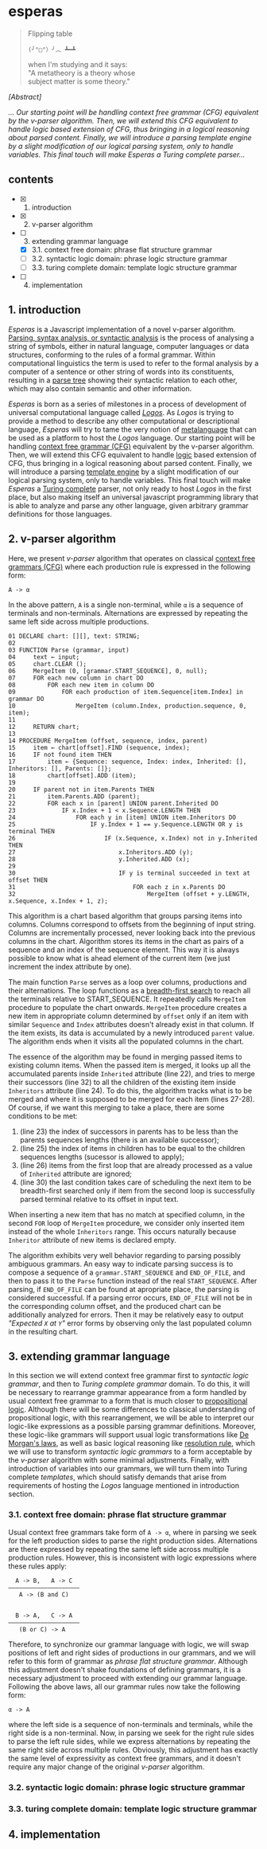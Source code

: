 # esperas

> Flipping table
>  
>     (╯°□°）╯︵ ┻━┻  
>   
> when I'm studying and it says:  
> "A metatheory is a theory whose  
> subject matter is some theory."  

*[Abstract]*  

*... Our starting point will be handling context free grammar (CFG) equivalent by the v-parser algorithm. Then, we will extend this CFG equivalent to handle logic based extension of CFG, thus bringing in a logical reasoning about parsed content. Finally, we will introduce a parsing template engine by a slight modification of our logical parsing system, only to handle variables. This final touch will make Esperas a Turing complete parser...*

## contents
- [x] 1. introduction  
- [x] 2. v-parser algorithm  
- [ ] 3. extending grammar language  
    - [x] 3.1. context free domain: phrase flat structure grammar  
    - [ ] 3.2. syntactic logic domain: phrase logic structure grammar  
    - [ ] 3.3. turing complete domain: template logic structure grammar  
- [ ] 4. implementation  

## 1. introduction

*Esperas* is a Javascript implementation of a novel v-parser algorithm. [Parsing, syntax analysis, or syntactic analysis](https://en.wikipedia.org/wiki/Parsing) is the process of analysing a string of symbols, either in natural language, computer languages or data structures, conforming to the rules of a formal grammar. Within computational linguistics the term is used to refer to the formal analysis by a computer of a sentence or other string of words into its constituents, resulting in a [parse tree](https://en.wikipedia.org/wiki/Parse_tree) showing their syntactic relation to each other, which may also contain semantic and other information.

*Esperas* is born as a series of milestones in a process of development of universal computational language called [*Logos*](https://github.com/e-teoria/Logos). As *Logos* is trying to provide a method to describe any other computational or descriptional language, *Esperas* will try to tame the very notion of [metalanguage](https://en.wikipedia.org/wiki/Metalanguage) that can be used as a platform to host the *Logos* language. Our starting point will be handling [context free grammar (CFG)](https://en.wikipedia.org/wiki/Context-free_grammar) equivalent by the v-parser algorithm. Then, we will extend this CFG equivalent to handle [logic](https://en.wikipedia.org/wiki/Logic) based extension of CFG, thus bringing in a logical reasoning about parsed content. Finally, we will introduce a parsing [template engine](https://en.wikipedia.org/wiki/Template_processor#Template_engine_2) by a slight modification of our logical parsing system, only to handle variables. This final touch will make *Esperas* a [Turing complete](https://en.wikipedia.org/wiki/Turing_completeness) parser, not only ready to host *Logos* in the first place, but also making itself an universal javascript programming library that is able to analyze and parse any other language, given arbitrary grammar definitions for those languages.

## 2. v-parser algorithm

Here, we present *v-parser* algorithm that operates on classical [context free grammars (CFG)](https://en.wikipedia.org/wiki/Context-free_grammar) where each production rule is expressed in the following form:

    A -> α

In the above pattern, `A` is a single non-terminal, while `α` is a sequence of terminals and non-terminals. Alternations are expressed by repeating the same left side across multiple productions.

    01 DECLARE chart: [][], text: STRING;
    02 
    03 FUNCTION Parse (grammar, input)
    04     text ← input;
    05     chart.CLEAR ();
    06     MergeItem (0, [grammar.START_SEQUENCE], 0, null);
    07     FOR each new column in chart DO
    08         FOR each new item in column DO
    09             FOR each production of item.Sequence[item.Index] in grammar DO
    10                 MergeItem (column.Index, production.sequence, 0, item);
    11 
    12     RETURN chart;
    13 
    14 PROCEDURE MergeItem (offset, sequence, index, parent)
    15     item ← chart[offset].FIND (sequence, index);
    16     IF not found item THEN
    17         item ← {Sequence: sequence, Index: index, Inherited: [], Inheritors: [], Parents: []};
    18         chart[offset].ADD (item);
    19 
    20     IF parent not in item.Parents THEN
    21         item.Parents.ADD (parent);
    22         FOR each x in [parent] UNION parent.Inherited DO
    23             IF x.Index + 1 < x.Sequence.LENGTH THEN
    24                 FOR each y in [item] UNION item.Inheritors DO
    25                     IF y.Index + 1 == y.Sequence.LENGTH OR y is terminal THEN
    26                         IF (x.Sequence, x.Index) not in y.Inherited THEN
    27                             x.Inheritors.ADD (y);
    28                             y.Inherited.ADD (x);
    29                             
    30                             IF y is terminal succeeded in text at offset THEN
    31                                 FOR each z in x.Parents DO
    32                                     MergeItem (offset + y.LENGTH, x.Sequence, x.Index + 1, z);

This algorithm is a chart based algorithm that groups parsing items into columns. Columns correspond to offsets from the beginning of input string. Columns are incrementally processed, never looking back into the previous columns in the chart. Algorithm stores its items in the chart as pairs of a sequence and an index of the sequence element. This way it is always possible to know what is ahead element of the current item (we just increment the index attribute by one).

The main function `Parse` serves as a loop over columns, productions and their alternations. The loop functions as a [breadth-first search](https://en.wikipedia.org/wiki/Breadth-first_search) to reach all the terminals relative to START_SEQUENCE. It repeatedly calls `MergeItem` procedure to populate the chart onwards. `MergeItem` procedure creates a new item in appropriate column determined by `offset` only if an item with similar `Sequence` and `Index` attributes doesn't already exist in that column. If the item exists, its data is accumulated by a newly introduced `parent` value. The algorithm ends when it visits all the populated columns in the chart.

The essence of the algorithm may be found in merging passed items to existing column items. When the passed item is merged, it looks up all the accumulated parents inside `Inherited` attribute (line 22), and tries to merge their successors (line 32) to all the children of the existing item inside `Inheritors` attribute (line 24). To do this, the algorithm tracks what is to be merged and where it is supposed to be merged for each item (lines 27-28). Of course, if we want this merging to take a place, there are some conditions to be met:

1. (line 23) the index of successors in parents has to be less than the parents sequences lengths (there is an available successor);
2. (line 25) the index of items in children has to be equal to the children sequences lengths (sucessor is allowed to apply);
3. (line 26) items from the first loop that are already processed as a value of `Inherited` attribute are ignored;
4. (line 30) the last condition takes care of scheduling the next item to be breadth-first searched only if item from the second loop is successfully parsed terminal relative to its offset in input text.

When inserting a new item that has no match at specified column, in the second `FOR` loop of `MergeItem` procedure, we consider only inserted item instead of the whole `Inheritors` range. This occurs naturally because `Inheritor` attribute of new items is declared empty.

The algorithm exhibits very well behavior regarding to parsing possibly ambiguous grammars. An easy way to indicate parsing success is to compose a sequence of a `grammar.START_SEQUENCE` and `END_OF_FILE`, and then to pass it to the `Parse` function instead of the real `START_SEQUENCE`. After parsing, if `END_OF_FILE` can be found at apropriate place, the parsing is considered successful. If a parsing error occurs, `END_OF_FILE` will not be in the corresponding column offset, and the produced chart can be additionally analyzed for errors. Then it may be relatively easy to output *"Expected `X` at `Y`"* error forms by observing only the last populated column in the resulting chart.

## 3. extending grammar language

In this section we will extend context free grammar first to *syntactic logic grammar*, and then to *Turing complete grammar* domain. To do this, it will be necessary to rearrange grammar appearance from a form handled by usual context free grammar to a form that is much closer to [propositional logic](https://en.wikipedia.org/wiki/Propositional_calculus). Although there will be some differences to classical understanding of propositional logic, with this rearrangement, we will be able to interpret our logic-like expressions as a possible parsing grammar definitions. Moreover, these logic-like grammars will support usual logic transformations like [De Morgan's laws](https://en.wikipedia.org/wiki/De_Morgan%27s_laws), as well as basic logical reasoning like [resolution rule](https://en.wikipedia.org/wiki/Resolution_(logic)), which we will use to transform *syntactic logic grammars* to a form acceptable by the *v-parser* algorithm with some minimal adjustments. Finally, with introduction of variables into our grammars, we will turn them into Turing complete *templates*, which should satisfy demands that arise from requirements of hosting the *Logos* language mentioned in introduction section. 

### 3.1. context free domain: phrase flat structure grammar

Usual context free grammars take form of `A -> α`, where in parsing we seek for the left production sides to parse the right production sides. Alternations are there expressed by repeating the same left side across multiple production rules. However, this is inconsistent with logic expressions where these rules apply:

      A -> B,   A -> C
    ————————————————————
       A -> (B and C)


      B -> A,   C -> A
    ————————————————————
       (B or C) -> A

Therefore, to synchronize our grammar language with logic, we will swap positions of left and right sides of productions in our grammars, and we will refer to this form of grammar as *phrase flat structure grammar*. Although this adjustment doesn't shake foundations of defining grammars, it is a necessary adjustment to proceed with extending our grammar language. Following the above laws, all our grammar rules now take the following form:

    α -> A
    
where the left side is a sequence of non-terminals and terminals, while the right side is a non-terminal. Now, in parsing we seek for the right rule sides to parse the left rule sides, while we express alternations by repeating the same right side across multiple rules. Obviously, this adjustment has exactly the same level of expressivity as context free grammars, and it doesn't require any major change of the original *v-parser* algorithm.

### 3.2. syntactic logic domain: phrase logic structure grammar
### 3.3. turing complete domain: template logic structure grammar

## 4. implementation

